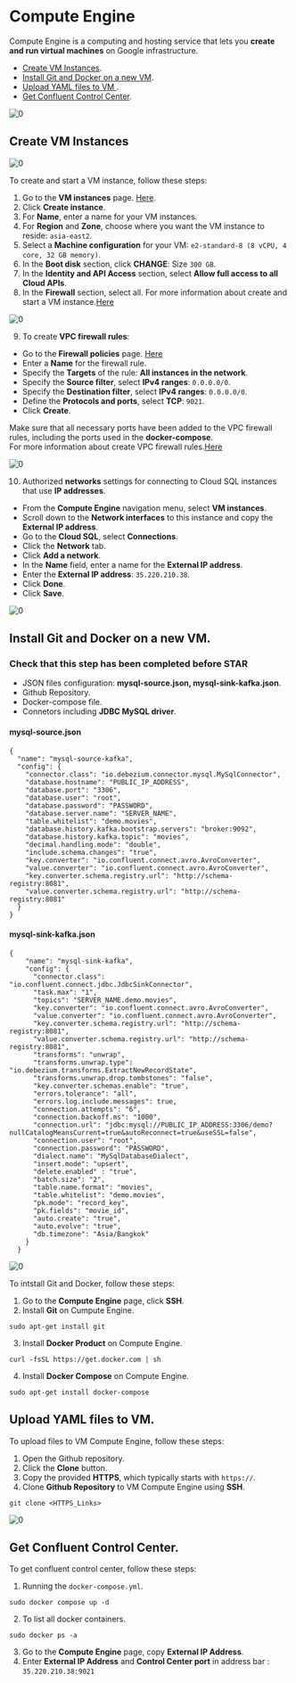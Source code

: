 # Compute Engine

Compute Engine is a computing and hosting service that lets you **create and run virtual machines** on Google infrastructure. 

- [Create VM Instances](sections/02-compute-engine.md#Create-VM-Instances).<br> 
- [Install Git and Docker on a new VM](sections/02-compute-engine.md#Install-Git-and-Docker-on-a-new-VM).<br>
- [Upload YAML files to VM ](sections/02-compute-engine.md#Upload-YAML-files-to-VM).<br>
- [Get Confluent Control Center](sections/02-compute-engine.md#Get-Confluent-Control-Center).<br>

![0](/images/07.png)

## Create VM Instances

![0](/images/08.png)

To create and start a VM instance, follow these steps:
1. Go to the **VM instances** page. [Here](https://console.cloud.google.com/projectselector2/compute/instances?_ga=2.1051961.984664577.1707279696-731346549.1689819688&_gac=1.57318104.1705473038.CjwKCAiA75itBhA6EiwAkho9e44wKFEVt0zpyn3yKBtkQVigcqv9l2pn-XhcAq4CQhLZTiajuYk3phoCbYYQAvD_BwE&supportedpurview=project).
2. Click **Create instance**.
3. For **Name**, enter a name for your VM instances.
4. For **Region** and **Zone**, choose where you want the VM instance to reside: `asia-east2`.
5. Select a **Machine configuration** for your VM: `e2-standard-8 (8 vCPU, 4 core, 32 GB memory)`.
6. In the **Boot disk** section, click **CHANGE**: Size `300 GB`.
7. In the **Identity and API Access** section, select **Allow full access to all Cloud APIs**.
8. In the **Firewall** section, select all.
For more information about create and start a VM instance.[Here](https://cloud.google.com/compute/docs/instances/create-start-instance)

![0](/images/09.png)

9. To create **VPC firewall rules**:
- Go to the **Firewall policies** page. [Here](https://console.cloud.google.com/net-security/firewall-manager/firewall-policies/list?_ga=2.71910811.984664577.1707279696-731346549.1689819688&_gac=1.156871241.1705473038.CjwKCAiA75itBhA6EiwAkho9e44wKFEVt0zpyn3yKBtkQVigcqv9l2pn-XhcAq4CQhLZTiajuYk3phoCbYYQAvD_BwE)
- Enter a **Name** for the firewall rule.
- Specify the **Targets** of the rule: **All instances in the network**.
- Specify the **Source filter**, select **IPv4 ranges**: `0.0.0.0/0`.
- Specify the **Destination filter**, select **IPv4 ranges**: `0.0.0.0/0`.
- Define the **Protocols and ports**, select **TCP**: `9021`.
- Click **Create**.<br>


Make sure that all necessary ports have been added to the VPC firewall rules, including the ports used in the **docker-compose**.<br>
For more information about create VPC firewall rules.[Here](https://cloud.google.com/firewall/docs/using-firewalls#rules-for-common-use-cases)

![0](/images/10.png)

10. Authorized **networks** settings for connecting to Cloud SQL instances that use **IP addresses**.
- From the **Compute Engine** navigation menu, select **VM instances**.
- Scroll down to the **Network interfaces** to this instance and copy the **External IP address**.
- Go to the **Cloud SQL**, select **Connections**.
- Click the **Network** tab.
- Click **Add a network**.
- In the **Name** field, enter a name for the **External IP address**.
- Enter the **External IP address**: `35.220.210.38`.
- Click **Done**.
- Click **Save**.
   
![0](/images/11.png)

## Install Git and Docker on a new VM. 

### Check that this step has been completed before STAR
- JSON files configuration: **mysql-source.json, mysql-sink-kafka.json**. 
- Github Repository.
- Docker-compose file.
- Connetors including **JDBC MySQL driver**.

#### mysql-source.json

```
{
  "name": "mysql-source-kafka",
  "config": {
    "connector.class": "io.debezium.connector.mysql.MySqlConnector",
    "database.hostname": "PUBLIC_IP_ADDRESS",
    "database.port": "3306",
    "database.user": "root",
    "database.password": "PASSWORD",
    "database.server.name": "SERVER_NAME",
    "table.whitelist": "demo.movies",
    "database.history.kafka.bootstrap.servers": "broker:9092",
    "database.history.kafka.topic": "movies",
    "decimal.handling.mode": "double",
    "include.schema.changes": "true",
    "key.converter": "io.confluent.connect.avro.AvroConverter",
    "value.converter": "io.confluent.connect.avro.AvroConverter",
    "key.converter.schema.registry.url": "http://schema-registry:8081",
    "value.converter.schema.registry.url": "http://schema-registry:8081"
  }
}
```

#### mysql-sink-kafka.json

```
{
    "name": "mysql-sink-kafka",
    "config": {
      "connector.class": "io.confluent.connect.jdbc.JdbcSinkConnector",
      "task.max": "1",
      "topics": "SERVER_NAME.demo.movies",
      "key.converter": "io.confluent.connect.avro.AvroConverter",
      "value.converter": "io.confluent.connect.avro.AvroConverter",
      "key.converter.schema.registry.url": "http://schema-registry:8081",
      "value.converter.schema.registry.url": "http://schema-registry:8081",
      "transforms": "unwrap",
      "transforms.unwrap.type": "io.debezium.transforms.ExtractNewRecordState",
      "transforms.unwrap.drop.tombstones": "false",
      "key.converter.schemas.enable": "true",
      "errors.tolerance": "all",
      "errors.log.include.messages": true,
      "connection.attempts": "6",
      "connection.backoff.ms": "1000",
      "connection.url": "jdbc:mysql://PUBLIC_IP_ADDRESS:3306/demo?nullCatalogMeansCurrent=true&autoReconnect=true&useSSL=false",
      "connection.user": "root",
      "connection.password": "PASSWORD",
      "dialect.name": "MySqlDatabaseDialect",
      "insert.mode": "upsert",
      "delete.enabled" : "true",
      "batch.size": "2",
      "table.name.format": "movies",
      "table.whitelist": "demo.movies",
      "pk.mode": "record_key",
      "pk.fields": "movie_id",
      "auto.create": "true",
      "auto.evolve": "true",
      "db.timezone": "Asia/Bangkok"
    }
  }

```
![0](/images/07.png)

To intstall Git and Docker, follow these steps: 
1. Go to the **Compute Engine** page, click **SSH**.
2. Install **Git** on Cumpute Engine.
```
sudo apt-get install git
```
3. Install **Docker Product** on Compute Engine.
```
curl -fsSL https://get.docker.com | sh
```
4. Install **Docker Compose** on Compute Engine.
```
sudo apt-get install docker-compose
```

## Upload YAML files to VM. 
To upload files to VM Compute Engine, follow these steps:
1. Open the Github repository.
2. Click the **Clone** button.
3. Copy the provided **HTTPS**, which typically starts with `https://`.
4. Clone **Github Repository** to VM Compute Engine using **SSH**.
```
git clone <HTTPS_Links>
```

![0](/images/12.png)

## Get Confluent Control Center. 
To get confluent control center, follow these steps:
1. Running the `docker-compose.yml`.
```
sudo docker compose up -d
```
2. To list all docker containers.
```
sudo docker ps -a
```
3. Go to the **Compute Engine** page, copy **External IP Address**.
4. Enter **External IP Address** and **Control Center port** in address bar : `35.220.210.38:9021` 
